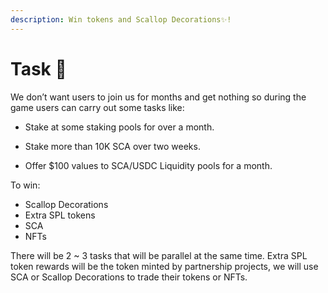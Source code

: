 ```yaml
---
description: Win tokens and Scallop Decorations✨!
---
```


# Task 🏅

We don’t want users to join us for months and get nothing so during the game users can carry out some tasks like:

* Stake at some staking pools for over a month.
* 
  Stake more than 10K SCA over two weeks.

* 
  Offer $100 values to SCA/USDC Liquidity pools for a month.

To win:

* Scallop Decorations
* Extra SPL tokens
* SCA
* NFTs



There will be 2 ~ 3 tasks that will be parallel at the same time. Extra SPL token rewards will be the token minted by partnership projects, we will use SCA or Scallop Decorations to trade their tokens or NFTs.


